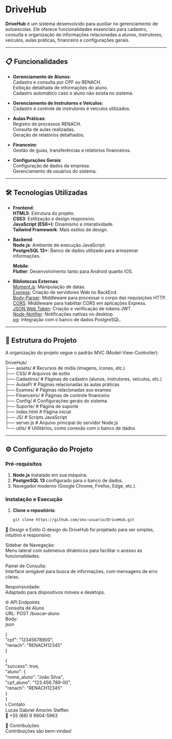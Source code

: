 # DriveHub

**DriveHub** é um sistema desenvolvido para auxiliar no gerenciamento de autoescolas. Ele oferece funcionalidades essenciais para cadastro, consulta e organização de informações relacionadas a alunos, instrutores, veículos, aulas práticas, financeiro e configurações gerais.

---

## 📋 Funcionalidades

- **Gerenciamento de Alunos**:<br>
  Cadastro e consulta por CPF ou RENACH.<br>
  Exibição detalhada de informações do aluno.<br>
  Cadastro automático caso o aluno não exista no sistema.

- **Gerenciamento de Instrutores e Veículos**:<br>
  Cadastro e controle de instrutores e veículos utilizados.

- **Aulas Práticas**:<br>
  Registro de processos RENACH.<br>
  Consulta de aulas realizadas.<br>
  Geração de relatórios detalhados.

- **Financeiro**:<br>
  Gestão de guias, transferências e relatórios financeiros.

- **Configurações Gerais**:<br>
  Configuração de dados da empresa.<br>
  Gerenciamento de usuários do sistema.

---

## 🛠️ Tecnologias Utilizadas

- **Frontend**:<br>
  **HTML5**: Estrutura do projeto.<br>
  **CSS3**: Estilização e design responsivo.<br>
  **JavaScript (ES6+)**: Dinamismo e interatividade.<br>
  **Tailwind Framework**: Mais estilos de design.

- **Backend**:<br>
  **Node.js**: Ambiente de execução JavaScript.<br>
  **PostgreSQL 13+**: Banco de dados utilizado para armazenar informações.<br>

  **Mobile**:<br>
  **Flutter**: Desenvolvimento tanto para Android quanto IOS.<br>

- **Bibliotecas Externas**:<br>
[Moment.js](https://momentjs.com/): Manipulação de datas.<br>
[Express](https://expressjs.com/): Criação de servidores Web no BackEnd.<br>
[Body-Parser](https://www.npmjs.com/package/body-parser): Middleware para processar o corpo das requisições HTTP.<br>
[CORS](https://www.npmjs.com/package/cors): Middleware para habilitar CORS em aplicações Express.<br>
[JSON Web Token](https://jwt.io/): Criação e verificação de tokens JWT.<br>
[Node-Notifier](https://www.npmjs.com/package/node-notifier): Notificações nativas no desktop.<br>
[pg](https://www.npmjs.com/package/pg): Integração com o banco de dados PostgreSQL.


---

## 📁 Estrutura do Projeto

A organização do projeto segue o padrão MVC (Model-View-Controller):

DriveHub/ 
<br>├── assets/ # Recursos de mídia (imagens, ícones, etc.) 
<br>├── CSS/ # Arquivos de estilo 
<br>├── Cadastros/ # Páginas de cadastro (alunos, instrutores, veículos, etc.) 
<br>├── AulasP/ # Páginas relacionadas às aulas práticas 
<br>├── Exames/ # Páginas relacionadas aos exames 
<br>├── Financeiro/ # Páginas de controle financeiro 
<br>├── Config/ # Configurações gerais do sistema 
<br>├── Suporte/ # Página de suporte 
<br>├── index.html # Página inicial 
<br>├── JS/ # Scripts JavaScript
<br>├── server.js # Arquivo principal do servidor Node.js 
<br>└── utils/ # Utilitários, como conexão com o banco de dados

---

## ⚙️ Configuração do Projeto

### Pré-requisitos

1. **Node.js** instalado em sua máquina.<br>
2. **PostgreSQL 13** configurado para o banco de dados.<br>
3. Navegador moderno (Google Chrome, Firefox, Edge, etc.).

### Instalação e Execução

1. **Clone o repositório**:<br>
   ```bash
   git clone https://github.com/seu-usuario/DriveHub.git
🎨 Design e Estilo
O design do DriveHub foi projetado para ser simples, intuitivo e responsivo:

Sidebar de Navegação:<br> Menu lateral com submenus dinâmicos para facilitar o acesso às funcionalidades.

Painel de Consulta:<br> Interface amigável para busca de informações, com mensagens de erro claras.

Responsividade:<br> Adaptado para dispositivos móveis e desktops.

🌐 API Endpoints<br>
Consulta de Aluno<br>
URL: POST /buscar-aluno<br>
Body:<br>
json<br>

{<br>
    "cpf": "12345678900",<br>
    "renach": "RENACH12345"<br>
}<br>

{<br>
    "success": true,<br>
    "aluno": {<br>
        "nome_aluno": "João Silva",<br>
        "cpf_aluno": "123.456.789-00",<br>
        "renach": "RENACH12345"<br>
    }<br>
}<br>
📞 Contato<br>
Lucas Gabriel Amorim Steffen<br> 📱 +55 (66) 9 9904-5963

🤝 Contribuições<br>
Contribuições são bem-vindas!
